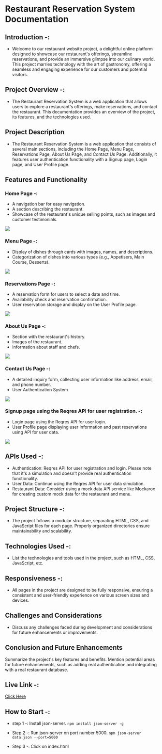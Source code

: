# Restaurant Reservation System Documentation

## Introduction -: 

- Welcome to our restaurant website project, a delightful online platform designed to showcase our restaurant's offerings, streamline reservations, and provide an immersive glimpse into our culinary world. This project marries technology with the art of gastronomy, offering a seamless and engaging experience for our customers and potential visitors.

## Project Overview -: 

- The Restaurant Reservation System is a web application that allows users to explore a restaurant's offerings, make reservations, and contact the restaurant. This documentation provides an overview of the project, its features, and the technologies used.

## Project Description

- The Restaurant Reservation System is a web application that consists of several main sections, including the Home Page, Menu Page, Reservations Page, About Us Page, and Contact Us Page. Additionally, it features user authentication functionality with a Signup page, Login page, and User Profile page.

## Features and Functionality

### Home Page  -: 

- A navigation bar for easy navigation.
- A section describing the restaurant.
- Showcase of the restaurant's unique selling points, such as images and customer testimonials.

<img src="./assets/screenshot/homepage.png">

### Menu Page -: 

- Display of dishes through cards with images, names, and descriptions.
- Categorization of dishes into various types (e.g., Appetisers, Main Course, Desserts).

<img src="./assets/screenshot/Menu.png">


### Reservations Page -: 

- A reservation form for users to select a date and time.
- Availability check and reservation confirmation.
- User reservation storage and display on the User Profile page.

<img src="./assets/screenshot/reservation.png">


### About Us Page -: 

- Section with the restaurant's history.
- Images of the restaurant.
- Information about staff and chefs.

<img src="./assets/screenshot/About.png"> 

### Contact Us Page -: 

- A detailed inquiry form, collecting user information like address, email, and phone number.
- User Authentication System

<img src="./assets/screenshot/contact.png">

### Signup page using the Reqres API for user registration. -: 
- Login page using the Reqres API for user login.
- User Profile page displaying user information and past reservations using API for user data.

<img src="./assets/screenshot/login.png">

## APIs Used -:

- Authentication: Reqres API for user registration and login. Please note that it's a simulation and doesn't provide real authentication functionality.
- User Data: Continue using the Reqres API for user data simulation.
- Restaurant Data: Consider using a mock data API service like Mockaroo for creating custom mock data for the restaurant and menu.

## Project Structure -: 

- The project follows a modular structure, separating HTML, CSS, and JavaScript files for each page. Properly organized directories ensure maintainability and scalability.

## Technologies Used -: 

- List the technologies and tools used in the project, such as HTML, CSS, JavaScript, etc.

## Responsiveness -: 

- All pages in the project are designed to be fully responsive, ensuring a consistent and user-friendly experience on various screen sizes and devices.

## Challenges and Considerations

- Discuss any challenges faced during development and considerations for future enhancements or improvements.

## Conclusion and Future Enhancements

Summarize the project's key features and benefits. Mention potential areas for future enhancements, such as adding real authentication and integrating with a real restaurant database.

## Live Link -: 
<a href="https://mrrushikesh.github.io/Rushikesh_Ingale_DOM_final_22th_Oct_2023/Pages/profile.html">Click Here</a>

## How to Start -: 

- step 1 -: Install json-server. 
    `npm install json-server -g`

- Step 2 -: Run json-server on port number 5000. 
    `npm json-server data.json --port=5000`

- Step 3 -: Click on index.html